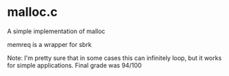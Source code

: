# malloc.c
A simple implementation of malloc

memreq is a wrapper for sbrk

Note: I'm pretty sure that in some cases this can infinitely loop, but it works for simple applications. 
Final grade was 94/100
